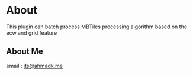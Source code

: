 # About
This plugin can batch process MBTiles processing algorithm based on the ecw and grid feature


## About Me
email : its@ahmadk.me
